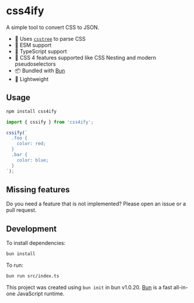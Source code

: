 # css4ify

A simple tool to convert CSS to JSON.

- 🌲 Uses [`csstree`](https://github.com/csstree/csstree) to parse CSS
- 🚀 ESM support
- 🤘 TypeScript support
- 🔮 CSS 4 features supported like CSS Nesting and modern pseudoselectors
- 📦 Bundled with [Bun](https://bun.sh)
- 📎 Lightweight

## Usage

```bash
npm install css4ify
```

```javascript
import { cssify } from 'css4ify';

cssify(`
  .foo {
    color: red;
  }
  .bar {
    color: blue;
  }
`);
```

## Missing features

Do you need a feature that is not implemented? Please open an issue or a pull request.

## Development

To install dependencies:

```bash
bun install
```

To run:

```bash
bun run src/index.ts
```

This project was created using `bun init` in bun v1.0.20. [Bun](https://bun.sh) is a fast all-in-one JavaScript runtime.
